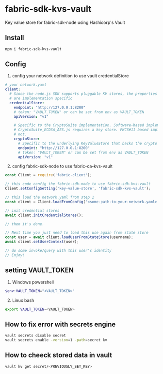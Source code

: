 # fabric-sdk-kvs-vault

Key value store for fabric-sdk-node using Hashicorp's Vault

## Install

```bash
npm i fabric-sdk-kvs-vault
```

## Config

1. config your network definition to use vault credentialStore

```yaml
# your network.yaml
client:
  # Since the node.js SDK supports pluggable KV stores, the properties under "credentialStore"
  # are implementation specific
  credentialStore:
    endpoint: "http://127.0.0.1:8200"
    # token: "VAULT_TOKEN" or can be set from env as VAULT_TOKEN
    apiVersion: "v1"

    # Specific to the CryptoSuite implementation. Software-based implementations like
    # CryptoSuite_ECDSA_AES.js requires a key store. PKCS#11 based implementations does
    # not.
    cryptoStore:
      # Specific to the underlying KeyValueStore that backs the crypto key store.
      endpoint: "http://127.0.0.1:8200"
      # token: "VAULT_TOKEN" or can be set from env as VAULT_TOKEN
      apiVersion: "v1"
```

2. config fabric-sdk-node to use fabric-ca-kvs-vault 

```javascript
const Client = require('fabric-client');

// this code config the fabric-sdk-node to use fabric-sdk-kvs-vault
Client.setConfigSetting('key-value-store', 'fabric-sdk-kvs-vault');

// this load the network.yaml from step 1
const client = Client.loadFromConfig('<some-path-to-your-network.yaml>');

// init credential stores
await client.initCredentialStores();

// then it's done.

// Next time you just need to load this use again from state store
const user = await client.loadUserFromStateStore(username);
await client.setUserContext(user);

// do some invoke/query with this user's identity
// Enjoy!
```

## setting VAULT_TOKEN

1. Windows powershell

```powershell
$env:VAULT_TOKEN="<VAULT_TOKEN>"
```

2. Linux bash

```bash
export VAULT_TOKEN=<VAULT_TOKEN>
```

## How to fix error with secrets engine

```bash
vault secrets disable secret
vault secrets enable -version=1 -path=secret kv
```

## How to cheeck stored data in vault

```bash
vault kv get secret/<PREVIOUSLY_SET_KEY>
```
